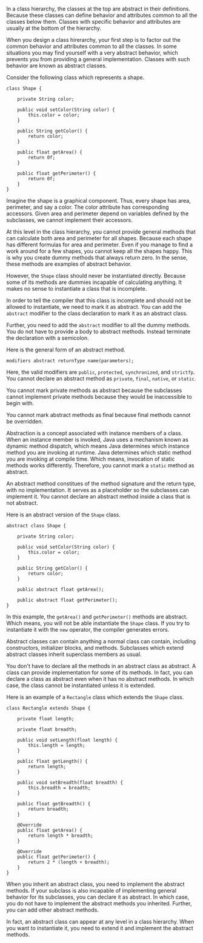 In a class hierarchy, the classes at the top are abstract in their definitions.
Because these classes can define behavior and attributes common to all the
classes below them. Classes with specific behavior and attributes are usually
at the bottom of the hierarchy.

When you design a class hirerarchy, your first step is to factor out the common
behavior and attributes common to all the classes. In some situations you may
find yourself with a very abstract behavior, which prevents you from providing
a general implementation. Classes with such behavior are known as abstract classes.

Consider the following class which represents a shape.
```
class Shape {
    
    private String color;
    
    public void setColor(String color) {
        this.color = color;
    }
    
    public String getColor() {
        return color;
    }
    
    public float getArea() {
        return 0f;
    }
    
    public float getPerimeter() {
        return 0f;
    }
}
```

Imagine the shape is a graphical component. Thus, every shape has area, perimeter,
and say a color. The color attribute has corresponding accessors. Given area
and perimeter depend on variables defined by the subclasses, we cannot implement
their accessors.

At this level in the class hierarchy, you cannot provide general methods that
can calculate both area and perimeter for all shapes. Because each shape has
different formulas for area and perimeter. Even if you manage to find a work
around for a few shapes, you cannot keep all the shapes happy. This is why you
create dummy methods that always return zero. In the sense, these methods are
examples of abstract behavior.

However, the `Shape` class should never be instantiated directly. Because
some of its methods are dummies incapable of calculating anything. It makes no
sense to instantiate a class that is incomplete.

In order to tell the compiler that this class is incomplete and should not
be allowed to instantiate, we need to mark it as abstract. You can add the
`abstract` modifier to the class declaration to mark it as an abstract class.

Further, you need to add the `abstract` modifier to all the dummy methods.
You do not have to provide a body to abstract methods. Instead terminate the
declaration with a semicolon. 

Here is the general form of an abstract method.

```
modifiers abstract returnType name(parameters);
```

Here, the valid modifiers are `public`, `protected`, `synchronized`, and `strictfp`.
You cannot declare an abstract method as `private`, `final`, `native`, or `static`.

You cannot mark private methods as abstract because the subclasses cannot
implement private methods because they would be inaccessible to begin with.

You cannot mark abstract methods as final because final methods cannot be
overridden.

Abstraction is a concept associated with instance members of a class.
When an instance member is invoked, Java uses a mechanism known as dynamic
method dispatch, which means Java determines which instance method you are invoking
at runtime. Java determines which static method you are invoking at compile time.
Which means, invocation of static methods works differently. Therefore, you
cannot mark a `static` method as abstract.

An abstract method constitues of the method signature and the return type,
with no implementation. It serves as a placeholder so the subclasses can
implement it. You cannot declare an abstract method inside a class that is not
abstract.

Here is an abstract version of the `Shape` class.
```
abstract class Shape {
    
    private String color;
    
    public void setColor(String color) {
        this.color = color;
    }
    
    public String getColor() {
        return color;
    }
    
    public abstract float getArea();
    
    public abstract float getPerimeter();
}
```

In this example, the `getArea()` and `getPerimeter()` methods are abstract.
Which means, you will not be able instantiate the `Shape` class. If you try
to instantiate it with the `new` operator, the compiler generates errors.

Abstract classes can contain anything a normal class can contain, including
constructors, initializer blocks, and methods. Subclasses which extend abstract
classes inherit superclass members as usual.

You don't have to declare all the methods in an abstract class as abstract.
A class can provide implementation for some of its methods. In fact,
you can declare a class as abstract even when it has no abstract methods.
In which case, the class cannot be instantiated unless it is extended.

Here is an example of a `Rectangle` class which extends the `Shape` class.
```
class Rectangle extends Shape {

    private float length;
    
    private float breadth;

    public void setLength(float length) {
        this.length = length;
    }
    
    public float getLength() {
        return length;
    }
    
    public void setBreadth(float breadth) {
        this.breadth = breadth;
    }
    
    public float getBreadth() {
        return breadth;
    }

    @Override
    public float getArea() {
        return length * breadth;
    }
    
    @Override
    public float getPerimeter() {
        return 2 * (length + breadth);
    }
}
```

When you inherit an abstract class, you need to implement the abstract methods.
If your subclass is also incapable of implementing general behavior for its
subclasses, you can declare it as abstract. In which case, you do not have to
implement the abstract methods you inherited. Further, you can add other abstract
methods.

In fact, an abstract class can appear at any level in a class hierarchy. When
you want to instantiate it, you need to extend it and implement the abstract
methods.